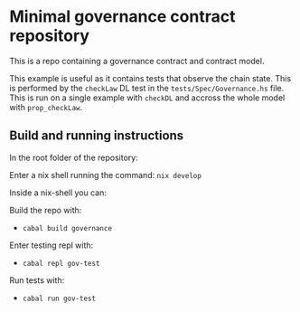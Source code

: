 # Minimal governance contract repository

This is a repo containing a governance contract and contract model. 

This example is useful as it contains tests that observe the chain state. This is performed by the `checkLaw` DL test in the `tests/Spec/Governance.hs` file. This is run on a single example with `checkDL` and accross the whole model with `prop_checkLaw`.

## Build and running instructions

In the root folder of the repository: 

Enter a nix shell running the command: `nix develop`

Inside a nix-shell you can:

Build the repo with: 

- `cabal build governance`

Enter testing repl with:

 - `cabal repl gov-test`

Run tests with:

 - `cabal run gov-test`
